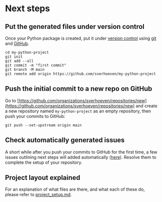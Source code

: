 # Next steps

## Put the generated files under version control

Once your Python package is created, put it under [version
control](https://guide.esciencecenter.nl/#/best_practices/version_control) using
[git](https://git-scm.com/) and [GitHub](https://github.com/).

```shell
cd my-python-project
git init
git add --all
git commit -m "first commit"
git branch -M main
git remote add origin https://github.com/sverhoeven/my-python-project
```

## Push the initial commit to a new repo on GitHub

Go to
[https://github.com/organizations/sverhoeven/repositories/new](https://github.com/organizations/sverhoeven/repositories/new)
and create a new repository named `my-python-project` as an empty repository, then push your commits to GitHub:

```shell
git push --set-upstream origin main
```

## Check automatically generated issues

A short while after you push your commits to GitHub for the first time, a few issues outlining next steps will added
automatically ([here](https://github.com/sverhoeven/my-python-project/issues?q=author%3Aapp%2Fgithub-actions)). Resolve them to complete the
setup of your repository.

## Project layout explained

For an explanation of what files are there, and what each of these do, please refer to [project_setup.md](project_setup.md).
